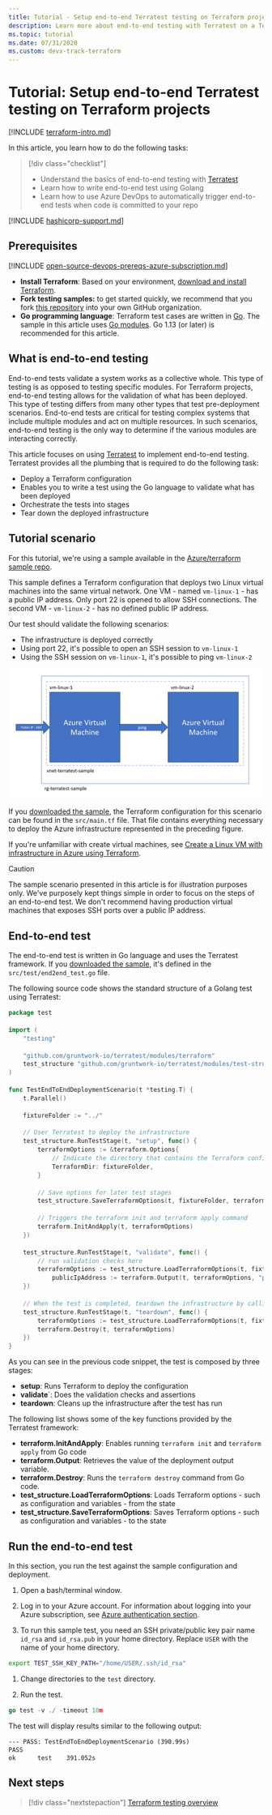 ```yaml
---
title: Tutorial - Setup end-to-end Terratest testing on Terraform projects
description: Learn more about end-to-end testing with Terratest on a Terraform project.
ms.topic: tutorial
ms.date: 07/31/2020
ms.custom: devx-track-terraform
---
```


# Tutorial: Setup end-to-end Terratest testing on Terraform projects

[!INCLUDE [terraform-intro.md](includes/terraform-intro.md)]

In this article, you learn how to do the following tasks:

> [!div class="checklist"]
> * Understand the basics of end-to-end testing with [Terratest](https://github.com/gruntwork-io/terratest)
> * Learn how to write end-to-end test using Golang
> * Learn how to use Azure DevOps to automatically trigger end-to-end tests when code is committed to your repo

[!INCLUDE [hashicorp-support.md](includes/hashicorp-support.md)]

## Prerequisites

[!INCLUDE [open-source-devops-prereqs-azure-subscription.md](../includes/open-source-devops-prereqs-azure-subscription.md)]
- **Install Terraform**: Based on your environment, [download and install Terraform](https://www.terraform.io/downloads.html).
- **Fork testing samples:** to get started quickly, we recommend that you fork [this repository](https://github.com/Azure/terraform) into your own GitHub organization.
- **Go programming language**: Terraform test cases are written in [Go](https://golang.org/dl/). The sample in this article uses [Go modules](https://blog.golang.org/using-go-modules). Go 1.13 (or later) is recommended for this article.

## What is end-to-end testing

End-to-end tests validate a system works as a collective whole. This type of testing is as opposed to testing specific modules. For Terraform projects, end-to-end testing allows for the validation of what has been deployed. This type of testing differs from many other types that test pre-deployment scenarios. End-to-end tests are critical for testing complex systems that include multiple modules and act on multiple resources. In such scenarios, end-to-end testing is the only way to determine if the various modules are interacting correctly.

This article focuses on using [Terratest](https://github.com/gruntwork-io/terratest) to implement end-to-end testing. Terratest provides all the plumbing that is required to do the following task:

- Deploy a Terraform configuration
- Enables you to write a test using the Go language to validate what has been deployed
- Orchestrate the tests into stages
- Tear down the deployed infrastructure

## Tutorial scenario

For this tutorial, we're using a sample available in the [Azure/terraform sample repo](https://github.com/Azure/terraform/blob/master/samples/end-to-end-testing/README.md).

This sample defines a Terraform configuration that deploys two Linux virtual machines into the same virtual network. One VM - named `vm-linux-1` - has a public IP address. Only port 22 is opened to allow SSH connections. The second VM - `vm-linux-2` - has no defined public IP address.

Our test should validate the following scenarios:

- The infrastructure is deployed correctly
- Using port 22, it's possible to open an SSH session to `vm-linux-1`
- Using the SSH session on `vm-linux-1`, it's possible to ping `vm-linux-2`

![Sample end-to-end test scenario](media/best-practices-end-to-end-testing/scenario.png)

If you [downloaded the sample](#prerequisites), the Terraform configuration for this scenario can be found in the `src/main.tf` file. That file contains everything necessary to deploy the Azure infrastructure represented in the preceding figure.

If you're unfamiliar with create virtual machines, see [Create a Linux VM with infrastructure in Azure using Terraform](create-linux-virtual-machine-with-infrastructure.md).

> [!CAUTION]
> The sample scenario presented in this article is for illustration purposes only. We've purposely kept things simple in order to focus on the steps of an end-to-end test. We don't recommend having production virtual machines that exposes SSH ports over a public IP address.

## End-to-end test

The end-to-end test is written in Go language and uses the Terratest framework. If you [downloaded the sample](#prerequisites), it's defined in the `src/test/end2end_test.go` file.

The following source code shows the standard structure of a Golang test using Terratest:

```Go
package test

import (
    "testing"

    "github.com/gruntwork-io/terratest/modules/terraform"
    test_structure "github.com/gruntwork-io/terratest/modules/test-structure"
)

func TestEndToEndDeploymentScenario(t *testing.T) {
    t.Parallel()

    fixtureFolder := "../"

    // User Terratest to deploy the infrastructure
    test_structure.RunTestStage(t, "setup", func() {
        terraformOptions := &terraform.Options{
            // Indicate the directory that contains the Terraform configuration to deploy
            TerraformDir: fixtureFolder,
        }

        // Save options for later test stages
        test_structure.SaveTerraformOptions(t, fixtureFolder, terraformOptions)

        // Triggers the terraform init and terraform apply command
        terraform.InitAndApply(t, terraformOptions)
    })

    test_structure.RunTestStage(t, "validate", func() {
        // run validation checks here
        terraformOptions := test_structure.LoadTerraformOptions(t, fixtureFolder)
		    publicIpAddress := terraform.Output(t, terraformOptions, "public_ip_address")
    })

    // When the test is completed, teardown the infrastructure by calling terraform destroy
    test_structure.RunTestStage(t, "teardown", func() {
        terraformOptions := test_structure.LoadTerraformOptions(t, fixtureFolder)
        terraform.Destroy(t, terraformOptions)
    })
}
```

As you can see in the previous code snippet, the test is composed by three stages:

- **setup**: Runs Terraform to deploy the configuration
- **validate**`: Does the validation checks and assertions
- **teardown**: Cleans up the infrastructure after the test has run

The following list shows some of the key functions provided by the Terratest framework:

- **terraform.InitAndApply**: Enables running `terraform init` and `terraform apply` from Go code
- **terraform.Output**: Retrieves the value of the deployment output variable.
- **terraform.Destroy**: Runs the `terraform destroy` command from Go code.
- **test_structure.LoadTerraformOptions**: Loads Terraform options - such as configuration and variables - from the state
- **test_structure.SaveTerraformOptions**: Saves Terraform options - such as configuration and variables - to the state

## Run the end-to-end test

In this section, you run the test against the sample configuration and deployment. 

1. Open a bash/terminal window.

1. Log in to your Azure account. For information about logging into your Azure subscription, see [Azure authentication section](get-started-cloud-shell.md#authenticate-to-azure).

1. To run this sample test, you need an SSH private/public key pair name `id_rsa` and `id_rsa.pub` in your home directory. Replace `USER` with the name of your home directory.

```bash
export TEST_SSH_KEY_PATH="/home/USER/.ssh/id_rsa"
```

1. Change directories to the `test` directory.

1. Run the test.

```go
go test -v ./ -timeout 10m
```

The test will display results similar to the following output:

```output
--- PASS: TestEndToEndDeploymentScenario (390.99s)
PASS
ok      test    391.052s
```

## Next steps

> [!div class="nextstepaction"]
> [Terraform testing overview](best-practices-testing-overview.md)